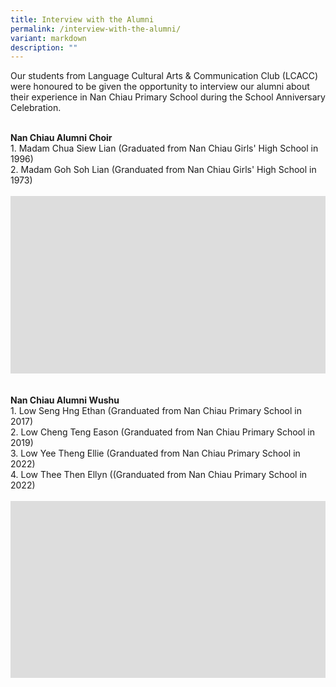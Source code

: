 ```yaml
---
title: Interview with the Alumni
permalink: /interview-with-the-alumni/
variant: markdown
description: ""
---
```

Our students from Language Cultural Arts &amp; Communication Club (LCACC) were honoured to be given the opportunity to interview our alumni about their experience in Nan Chiau Primary School during the School Anniversary Celebration.

<br>
<b>Nan Chiau Alumni Choir</b><br>
1. Madam Chua Siew Lian (Graduated from Nan Chiau Girls' High School in 1996)<br>
2. Madam Goh Soh Lian (Granduated from Nan Chiau Girls' High School in 1973)<br><br>

<div style="max-width: 800px;">
  <div style="position: relative; width: 100%; height: 0; padding-bottom: 56.25%; overflow: hidden;">
    <iframe allowfullscreen="" allow="accelerometer; autoplay; clipboard-write; encrypted-media; gyroscope; picture-in-picture; web-share" frameborder="0" title="Interview with NC Alumni   1" src="https://www.youtube.com/embed/43rivHtq9As?list=PLiKdU1o7tSWwkqwaE43nx0Y19bEElpAql" height="675" width="1200"></iframe>
    
  </div>
</div><br><br>
<b>Nan Chiau Alumni Wushu</b><br>
1. Low Seng Hng Ethan (Granduated from Nan Chiau Primary School in 2017)<br>
2. Low Cheng Teng Eason (Granduated from Nan Chiau Primary School in 2019)<br>
3. Low Yee Theng Ellie (Granduated from Nan Chiau Primary School in 2022)<br>
4. Low Thee Then Ellyn ((Granduated from Nan Chiau Primary School in 2022)<br><br>


<div style="max-width: 1200px;">
  <div style="position: relative; width: 100%; height: 0; padding-bottom: 56.25%; overflow: hidden;">
    <iframe allowfullscreen="" allow="accelerometer; autoplay; clipboard-write; encrypted-media; gyroscope; picture-in-picture; web-share" frameborder="0" title="Interview with NC Alumni   4" src="https://www.youtube.com/embed/R6HzecDH3hA?list=PLiKdU1o7tSWwkqwaE43nx0Y19bEElpAql" height="675" width="1200"></iframe>
      </div>
</div><br><br>